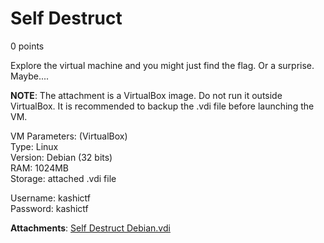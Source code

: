 # Self Destruct
0 points

Explore the virtual machine and you might just find the flag. Or a surprise. Maybe....

**NOTE**: The attachment is a VirtualBox image. Do not run it outside VirtualBox. It is recommended to backup the .vdi file before launching the VM.

VM Parameters: (VirtualBox)<br>
Type: Linux<br>
Version: Debian (32 bits)<br>
RAM: 1024MB<br>
Storage: attached .vdi file

Username: kashictf<br>Password: kashictf

**Attachments**: [Self Destruct Debian.vdi](https://drive.google.com/file/d/1DFJn8cXhMBxq_NIixJo_J73Dkz9H2iSc/view?usp=drive_link)
